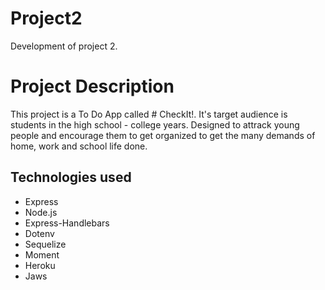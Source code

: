 # Project2
Development of project 2.

# Project Description
This project is a To Do App called # CheckIt!. It's target audience is students in the high school - college years. Designed to attrack young people and encourage them to get organized to get the many demands of home, work and school life done.

## Technologies used
* Express
* Node.js
* Express-Handlebars
* Dotenv
* Sequelize
* Moment
* Heroku
* Jaws


